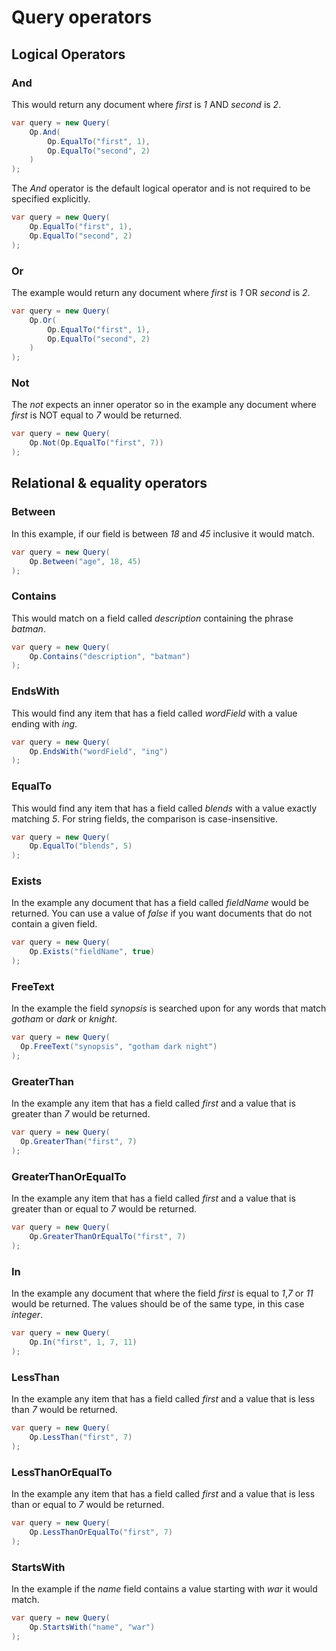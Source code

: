 # Query operators

## Logical Operators

### And

This would return any document where *first* is *1* AND *second* is *2*.

```cs
var query = new Query(
    Op.And(
        Op.EqualTo("first", 1),
        Op.EqualTo("second", 2)
    )
);
```

The *And* operator is the default logical operator and is not required to be specified explicitly.

```cs
var query = new Query(
    Op.EqualTo("first", 1),
    Op.EqualTo("second", 2)
);
```

### Or

The example would return any document where *first* is *1* OR *second* is *2*.

```cs
var query = new Query(
    Op.Or(
        Op.EqualTo("first", 1),
        Op.EqualTo("second", 2)
    )
);
```

### Not

The *not* expects an inner operator so in the example any document where *first* is NOT equal to *7* would be returned.

```cs
var query = new Query(
    Op.Not(Op.EqualTo("first", 7))
);
```

## Relational & equality operators

### Between

In this example, if our field is between *18* and *45* inclusive it would match.

```cs
var query = new Query(
    Op.Between("age", 18, 45)
);
```

### Contains

This would match on a field called *description* containing the phrase *batman*.

```cs
var query = new Query(
    Op.Contains("description", "batman")
);
```

### EndsWith

This would find any item that has a field called *wordField* with a value ending with *ing*.

```cs
var query = new Query(
    Op.EndsWith("wordField", "ing")
);
```

### EqualTo

This would find any item that has a field called *blends* with a value exactly matching *5*. For string fields, the comparison is case-insensitive.

```cs
var query = new Query(
    Op.EqualTo("blends", 5)
);
```

### Exists

In the example any document that has a field called *fieldName* would be returned.
You can use a value of *false* if you want documents that do not contain a given field.

```cs
var query = new Query(
    Op.Exists("fieldName", true)
);
```

### FreeText

In the example the field *synopsis* is searched upon for any words that match *gotham* or *dark* or *knight*.

```cs
var query = new Query(
  Op.FreeText("synopsis", "gotham dark night")
);
```

### GreaterThan

In the example any item that has a field called *first* and a value that is greater than *7* would be returned.

```cs
var query = new Query(
  Op.GreaterThan("first", 7)
);
```

### GreaterThanOrEqualTo

In the example any item that has a field called *first* and a value that is greater than or equal to *7* would be returned.

```cs
var query = new Query(
    Op.GreaterThanOrEqualTo("first", 7)
);
```

### In

In the example any document that where the field *first* is equal to *1*,*7* or *11* would be returned. The values should be of the same type, in this case *integer*.

```cs
var query = new Query(
    Op.In("first", 1, 7, 11)
);
```

### LessThan

In the example any item that has a field called *first* and a value that is less than *7* would be returned.

```cs
var query = new Query(
    Op.LessThan("first", 7)
);
```

### LessThanOrEqualTo

In the example any item that has a field called *first* and a value that is less than or equal to *7* would be returned.

```cs
var query = new Query(
    Op.LessThanOrEqualTo("first", 7)
);
```

### StartsWith

In the example if the *name* field contains a value starting with *war* it would match.

```cs
var query = new Query(
    Op.StartsWith("name", "war")
);
```
